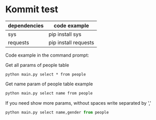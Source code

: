 # Kommit test

| dependencies | code example |
| ------ | ------ |
| sys | pip install sys|
| requests | pip install requests |


Code example in the command prompt:

Get all params of people table
```
python main.py select * from people
```

Get name param of people table example
```sh
python main.py select name from people
```

If you need show more params, without spaces write separated by ','
```python
python main.py select name,gender from people
```
